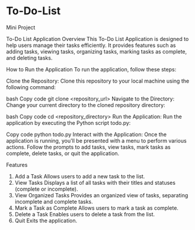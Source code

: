 # To-Do-List
 Mini Project

To-Do List Application
Overview
This To-Do List Application is designed to help users manage their tasks efficiently. It provides features such as adding tasks, viewing tasks, organizing tasks, marking tasks as complete, and deleting tasks.

How to Run the Application
To run the application, follow these steps:

Clone the Repository: Clone this repository to your local machine using the following command:

bash
Copy code
git clone <repository_url>
Navigate to the Directory: Change your current directory to the cloned repository directory:

bash
Copy code
cd <repository_directory>
Run the Application: Run the application by executing the Python script todo.py:

Copy code
python todo.py
Interact with the Application: Once the application is running, you'll be presented with a menu to perform various actions. Follow the prompts to add tasks, view tasks, mark tasks as complete, delete tasks, or quit the application.

Features
1. Add a Task
Allows users to add a new task to the list.
2. View Tasks
Displays a list of all tasks with their titles and statuses (complete or incomplete).
3. View Organized Tasks
Provides an organized view of tasks, separating incomplete and complete tasks.
4. Mark a Task as Complete
Allows users to mark a task as complete.
5. Delete a Task
Enables users to delete a task from the list.
6. Quit
Exits the application.